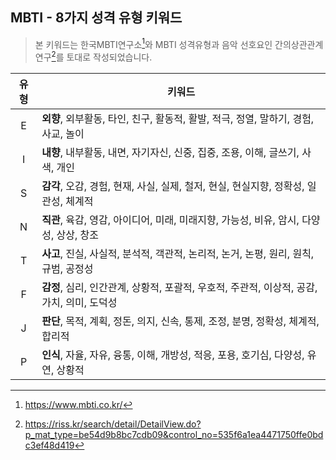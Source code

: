 <h2>MBTI - 8가지 성격 유형 키워드</h2>

> 본 키워드는 한국MBTI연구소[^1]와 MBTI 성격유형과 음악 선호요인 간의상관관계 연구[^2]를 토대로 작성되었습니다.

| 유형 | 키워드 |
| :---: | ----- |
| E | <b>외향</b>, 외부활동, 타인, 친구, 활동적, 활발, 적극, 정열, 말하기, 경험, 사교, 놀이 |
| I | <b>내향</b>, 내부활동, 내면, 자기자신, 신중, 집중, 조용, 이해, 글쓰기, 사색, 개인 |
| S | <b>감각</b>, 오감, 경험, 현재, 사실, 실제, 철저, 현실, 현실지향, 정확성, 일관성, 체계적 |
| N | <b>직관</b>, 육감, 영감, 아이디어, 미래, 미래지향, 가능성, 비유, 암시, 다양성, 상상, 창조 |
| T | <b>사고</b>, 진실, 사실적, 분석적, 객관적, 논리적, 논거, 논평, 원리, 원칙, 규범, 공정성 |
| F | <b>감정</b>, 심리, 인간관계, 상황적, 포괄적, 우호적, 주관적, 이상적, 공감, 가치, 의미, 도덕성 |
| J | <b>판단</b>, 목적, 계획, 정돈, 의지, 신속, 통제, 조정, 분명, 정확성, 체계적, 합리적 |
| P | <b>인식</b>, 자율, 자유, 융통, 이해, 개방성, 적응, 포용, 호기심, 다양성, 유연, 상황적 |

[^1]: https://www.mbti.co.kr/
[^2]: https://riss.kr/search/detail/DetailView.do?p_mat_type=be54d9b8bc7cdb09&control_no=535f6a1ea4471750ffe0bdc3ef48d419
